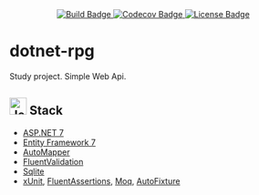 <div align="center" id="badges">
  <a href="https://github.com/Spooffit/dotnet-rpg/actions/workflows/dotnet.yml">
    <img src="https://github.com/Spooffit/dotnet-rpg/actions/workflows/dotnet.yml/badge.svg?branch=main" alt="Build Badge"/>
  </a>
  <a href="https://codecov.io/gh/Spooffit/dotnet-rpg">
    <img src="https://codecov.io/gh/Spooffit/dotnet-rpg/branch/main/graph/badge.svg?token=ARYTHG802I" alt="Codecov Badge"/>
  </a>
  <a href="https://github.com/Spooffit/dotnet-rpg/blob/main/LICENSE">
    <img src="https://img.shields.io/badge/license-Unlicense-blue.svg" alt="License Badge"/>
  </a>
</div>

# dotnet-rpg
Study project. Simple Web Api.

<h2><img src="https://raw.githubusercontent.com/Tarikul-Islam-Anik/Animated-Fluent-Emojis/master/Emojis/Animals/Jellyfish.png" alt="Jellyfish" width="30" height="30" /> Stack</h2>

* [ASP.NET 7](https://learn.microsoft.com/en-us/aspnet/core/introduction-to-aspnet-core?view=aspnetcore-7.0)
* [Entity Framework 7](https://github.com/dotnet/efcore)
* [AutoMapper](https://github.com/AutoMapper/AutoMapper)
* [FluentValidation](https://github.com/FluentValidation/FluentValidation)
* [Sqlite](https://www.sqlite.org/index.html)
* [xUnit](https://github.com/xunit/xunit), [FluentAssertions](https://github.com/fluentassertions/fluentassertions), [Moq](https://github.com/moq/moq), [AutoFixture](https://github.com/AutoFixture/AutoFixture/)
